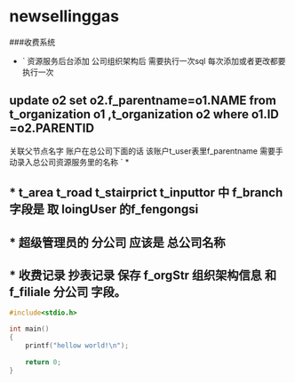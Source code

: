 # newsellinggas
###收费系统

* ` 资源服务后台添加 公司组织架构后 需要执行一次sql  每次添加或者更改都要执行一次
## update o2 set o2.f_parentname=o1.NAME from t_organization o1 ,t_organization o2 where o1.ID =o2.PARENTID
关联父节点名字
账户在总公司下面的话 该账户t_user表里f_parentname 需要手动录入总公司资源服务里的名称 `
*

## * t_area t_road t_stairprict t_inputtor 中 f_branch字段是 取 loingUser 的f_fengongsi
## * 超级管理员的 分公司 应该是 总公司名称
## * 收费记录 抄表记录 保存 f_orgStr 组织架构信息 和 f_filiale 分公司 字段。

```c
#include<stdio.h>

int main()
{
    printf("hellow world!\n");
    
    return 0;
}
```
 
